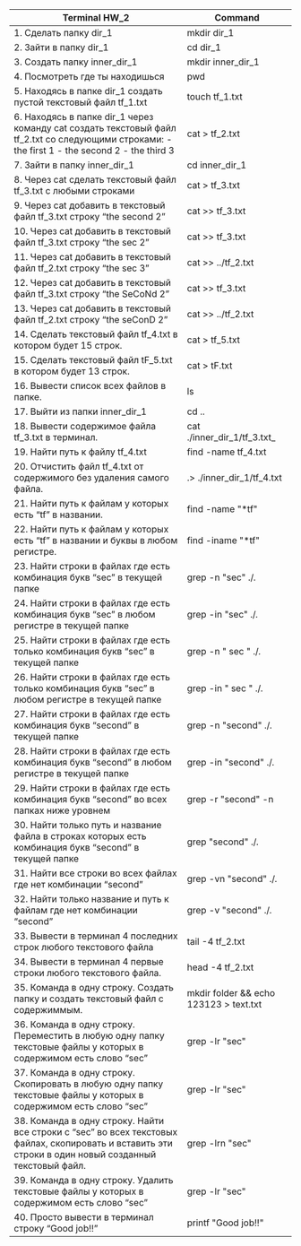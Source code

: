 | Terminal HW_2		                                                                                                                          | Command |
|-------------------------------------------------------------------------------------------------------------------------------------------------|-----|
| 1. Сделать папку dir_1                                                                                                                          | mkdir dir_1 |
|  2. Зайти в папку dir_1                                                                                                                         | cd dir_1    |
|  3. Создать папку inner_dir_1                                                                                                                   | mkdir inner_dir_1    |
|  4. Посмотреть где ты находишься                                                                                                                | pwd    |
|  5. Находясь в папке dir_1 создать пустой текстовый файл tf_1.txt                                                                               | touch tf_1.txt    |
|  6. Находясь в папке dir_1 через команду cat создать текстовый файл tf_2.txt со следующими строками: - the first 1 - the second 2 - the third 3 | cat > tf_2.txt    |
|  7. Зайти в папку inner_dir_1                                                                                                                   | cd inner_dir_1    |
|  8. Через cat сделать текстовый файл tf_3.txt  c любыми строками                                                                                | cat > tf_3.txt    |
|  9. Через cat добавить в текстовый файл tf_3.txt строку “the second 2”                                                                          | cat >> tf_3.txt|
|  10. Через cat добавить в текстовый файл tf_3.txt строку “the sec 2”                                                                            | cat >> tf_3.txt| 
|  11. Через cat добавить в текстовый файл tf_2.txt строку “the sec 3”                                                                            | cat >> ../tf_2.txt| 
|  12. Через cat добавить в текстовый файл tf_3.txt строку “the SeCoNd 2”                                                                         | cat >> tf_3.txt| 
|  13. Через cat добавить в текстовый файл tf_2.txt строку “the seConD 2”                                                                         | cat >> ../tf_2.txt| 
|  14. Сделать текстовый файл tf_4.txt в котором будет 15 строк.                                                                                  | cat > tf_5.txt    |
|  15. Сделать текстовый файл tF_5.txt в котором будет 13 строк.                                                                                  | cat > tF.txt    |
|  16. Вывести список всех файлов в папке.                                                                                                        | ls    |
|  17. Выйти из папки inner_dir_1                                                                                                                 | cd ..    |
|  18. Вывести содержимое файла tf_3.txt в терминал.                                                                                              | cat ./inner_dir_1/tf_3.txt_    |
|  19. Найти путь к файлу tf_4.txt                                                                                                                | find -name tf_4.txt |
|  20. Отчистить файл tf_4.txt от содержимого без удаления самого файла.                                                                          | .> ./inner_dir_1/tf_4.txt    |
|  21. Найти путь к файлам у которых есть  “tf” в названии.                                                                                       | find -name "*tf"          |
|  22. Найти путь к файлам у которых есть  “tf” в названии и буквы в любом регистре.                                                                      | find -iname "*tf"   |
|  23. Найти строки в файлах где есть комбинация букв “sec” в текущей папке                                                                               | grep -n "sec" ./*.*  |
|  24. Найти строки в файлах где есть комбинация букв “sec” в любом регистре в текущей папке                                                              | grep -in "sec" ./*.*  |
|  25. Найти строки в файлах где есть только комбинация букв “sec” в текущей папке                                                                        | grep -n " sec " ./*.* |
|  26. Найти строки в файлах где есть только комбинация букв “sec” в любом регистре в текущей папке                                                       | grep -in " sec " ./*.*  |
|  27. Найти строки в файлах где есть комбинация букв “second” в текущей папке                                                                            | grep -n "second" ./*.*  |
|  28. Найти строки в файлах где есть комбинация букв “second” в любом регистре в текущей папке                                                           | grep -in "second" ./*.*  |
|  29. Найти строки в файлах где есть комбинация букв “second” во всех папках ниже уровнем                                                                | grep -r "second" -n |
|  30. Найти только путь и название файла в строках которых есть комбинация букв “second” в текущей папке                                                 | grep "second" ./*.*  |
|  31. Найти все строки во всех файлах где нет комбинации “second”                                                                                        | grep -vn "second" ./*.*  |
|  32. Найти только название и путь к файлам где нет комбинации “second”                                                                                  | grep -v "second" ./*.*  |
|  33. Вывести в терминал 4 последних строк любого текстового файла                                                                                       | tail -4 tf_2.txt  |
|  34. Вывести в терминал 4 первые строки любого текстового файла.                                                                                        | head -4 tf_2.txt   |
|  35. Команда в одну строку. Создать папку и создать текстовый файл с содержиммым.                                                                       | mkdir folder && echo 123123 > text.txt  |
|  36. Команда в одну строку. Переместить в любую одну папку текстовые файлы у которых в содержимом есть слово “sec”                                      | grep -lr "sec" | xargs -i mv {} ./folder/ |
|  37. Команда в одну строку. Скопировать в любую одну папку текстовые файлы у которых в содержимом есть слово “sec”                                      | grep -lr "sec" | xargs -i cp {} ./inner_dir_1/ |
|  38. Команда в одну строку. Найти все строки c “sec” во всех текстовых файлах, скопировать и вставить эти строки в один новый созданный текстовый файл. | grep -lrn "sec" | xargs -i mv {} ./folder/1.txt  |
|  39. Команда в одну строку. Удалить текстовые файлы у которых в содержимом есть слово “sec”                                                             | grep -lr "sec" | xargs -i rm {} |
|  40. Просто вывести в терминал строку “Good job!!”                                                                                                      | printf "Good job!!"  |

